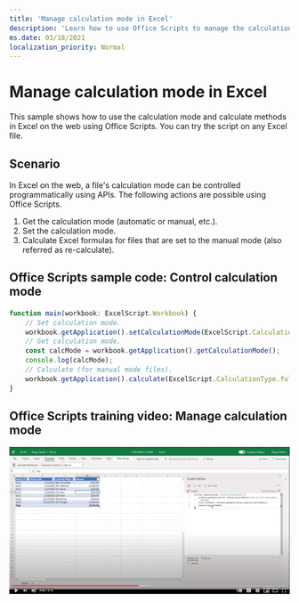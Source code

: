 ```yaml
---
title: 'Manage calculation mode in Excel'
description: 'Learn how to use Office Scripts to manage the calculation mode in Excel on the web.'
ms.date: 03/18/2021
localization_priority: Normal
---
```


# Manage calculation mode in Excel

This sample shows how to use the calculation mode and calculate methods in Excel on the web using Office Scripts. You can try the script on any Excel file.

## Scenario

In Excel on the web, a file's calculation mode can be controlled programmatically using APIs. The following actions are possible using Office Scripts.

1. Get the calculation mode (automatic or manual, etc.).
1. Set the calculation mode.
1. Calculate Excel formulas for files that are set to the manual mode (also referred as re-calculate).

## Office Scripts sample code: Control calculation mode

```TypeScript
function main(workbook: ExcelScript.Workbook) {
    // Set calculation mode.
    workbook.getApplication().setCalculationMode(ExcelScript.CalculationMode.manual);
    // Get calculation mode.
    const calcMode = workbook.getApplication().getCalculationMode();    
    console.log(calcMode);
    // Calculate (for manual mode files).
    workbook.getApplication().calculate(ExcelScript.CalculationType.full);
}
```

## Office Scripts training video: Manage calculation mode

[![Watch step-by-step video on how to manage calculation mode in Excel on the web](../../images/calc-mode-vid.jpg)](https://youtu.be/iw6O8QH01CI "Step-by-step video on how to manage calculation mode in Excel on the web")
